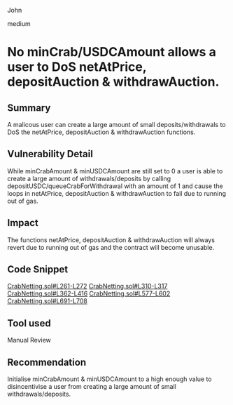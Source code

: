 John

medium

# No minCrab/USDCAmount allows a user to DoS netAtPrice, depositAuction & withdrawAuction.

## Summary
A malicous user can create a large amount of small deposits/withdrawals to DoS the netAtPrice, depositAuction & withdrawAuction functions.

## Vulnerability Detail
While minCrabAmount & minUSDCAmount are still set to 0 a user is able to create a large amount of withdrawals/deposits by calling depositUSDC/queueCrabForWithdrawal with an amount of 1 and cause the loops in netAtPrice, depositAuction & withdrawAuction to fail due to running out of gas.  

## Impact
The functions netAtPrice, depositAuction & withdrawAuction will always revert due to running out of gas and the contract will become unusable.

## Code Snippet
[CrabNetting.sol#L261-L272](https://github.com/sherlock-audit/2022-11-opyn/blob/main/crab-netting/src/CrabNetting.sol#L261-L272)
[CrabNetting.sol#L310-L317](https://github.com/sherlock-audit/2022-11-opyn/blob/main/crab-netting/src/CrabNetting.sol#L310-L317)
[CrabNetting.sol#L362-L416](https://github.com/sherlock-audit/2022-11-opyn/blob/main/crab-netting/src/CrabNetting.sol#L362-L416)
[CrabNetting.sol#L577-L602](https://github.com/sherlock-audit/2022-11-opyn/blob/main/crab-netting/src/CrabNetting.sol#L577-L602)
[CrabNetting.sol#L691-L708](https://github.com/sherlock-audit/2022-11-opyn/blob/main/crab-netting/src/CrabNetting.sol#L691-L708)

## Tool used
Manual Review

## Recommendation
Initialise minCrabAmount & minUSDCAmount to a high enough value to disincentivise a user from creating a large amount of small withdrawals/deposits.